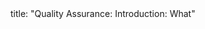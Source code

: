 <frontmatter>
title: "Quality Assurance: Introduction: What"
</frontmatter>

<include src="index-body.md" boilerplate />

